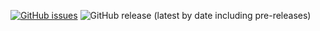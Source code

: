 

[![GitHub issues](https://img.shields.io/github/issues/WinterStudios/MeioMundo.Editor.Ferramentas)](https://github.com/WinterStudios/MeioMundo.Editor.Ferramentas/issues)
![GitHub release (latest by date including pre-releases)](https://img.shields.io/github/v/release/WinterStudios/MeioMundo.Editor.Ferramentas?include_prereleases&label=Last%20Release)
